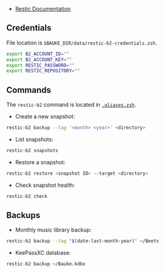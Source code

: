 * [Restic Documentation](https://restic.readthedocs.io/en/stable/index.html)

## Credentials

File location is `$BAUKE_DIR/data/restic-b2-credentials.zsh`.

```zsh
export B2_ACCOUNT_ID=""
export B2_ACCOUNT_KEY=""
export RESTIC_PASSWORD=""
export RESTIC_REPOSITORY=""
```

## Commands

The `restic-b2` command is located in [`.aliases.zsh`](https://git.bauke.xyz/Bauke/dotfiles/src/commit/b7d791c88ad42a88f6651d7b299023bba4995911/.aliases.zsh#L28).

* Create a new snapshot:

```zsh
restic-b2 backup --tag '<month> <year>' <directory>
```

* List snapshots:

```zsh
restic-b2 snapshots
```

* Restore a snapshot:

```zsh
restic-b2 restore <snapshot ID> --target <directory>
```

* Check snapshot health:

```zsh
restic-b2 check
```

## Backups

* Monthly music library backup:

```zsh
restic-b2 backup --tag "$(date-last-month-year)" ~/Beets
```

* KeePassXC database:

```zsh
restic-b2 backup ~/Bauke.kdbx
```
